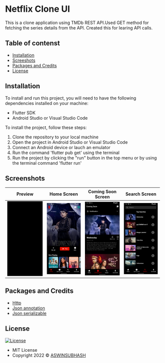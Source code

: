  # Netflix Clone UI

This is a clone application using TMDb REST API.Used GET method for fetching the series details from the API. Created this for learing API calls.


## Table of contenst

- [Installation](#installation)
- [Screeshots](#screenshots)
- [Packages and Credits](#packages-and-credits)
- [License](#license)

## Installation

To install and run this project, you will need to have the following dependencies installed on
your machine:
 - Flutter SDK
 - Android Studio or Visual Studio Code

To install the project, follow these steps:

1. Clone the repository to your local machine
2. Open the project in Android Studio or Visual Studio Code
3. Connect an Android device or lauch an emulator
4. Run the command 'flutter pub get' using the terminal
5. Run the project by clicking the "run" button in the top menu or by using the terminal
   command 'flutter run'


## Screenshots 

Preview                   |   Home Screen             |  Coming Soon Screen   |  Search Screen
:-------------------------:|:-------------------------:|:-------------------------:|:-------------------------:
![](assets/images/preview.gif)|![](assets/images/home.png)|![](assets/images/comingsoon.png)|![](assets/images/search.png)


## Packages and Credits

- [Http](https://github.com/dart-lang/http/tree/master/pkgs/http)
- [Json annotation](https://github.com/google/json_serializable.dart/tree/master/json_annotation)
- [Json serializable](https://github.com/google/json_serializable.dart/tree/master/json_serializable)




## License

[![License](https://img.shields.io/:License-MIT-blue.svg?style=flat-square)](http://badges.mit-license.org)
- MIT License
- Copyright 2022 © [ASWINSUBHASH](https://github.com/aswinsubhash)









